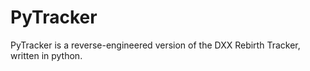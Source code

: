PyTracker
=========

PyTracker is a reverse-engineered version of the DXX Rebirth Tracker, written in python.
